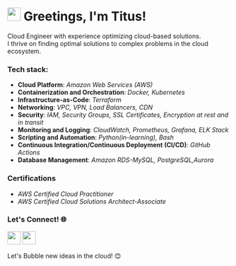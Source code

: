 ### <h1><img src="https://emojis.slackmojis.com/emojis/images/1531849430/4246/blob-sunglasses.gif?1531849430" width="30"/> Greetings, I'm Titus!
 Cloud Engineer with experience optimizing cloud-based solutions.  
 I thrive on finding optimal solutions to complex problems in the cloud ecosystem.
 
### Tech stack: 
- __Cloud Platform__: _Amazon Web Services (AWS)_
- __Containerization and Orchestration__: _Docker, Kubernetes_
- __Infrastructure-as-Code__: _Terraform_
- __Networking__: _VPC, VPN, Load Balancers, CDN_
- __Security__: _IAM, Security Groups, SSL Certificates, Encryption at rest and in transit_
- __Monitoring and Logging__: _CloudWatch, Prometheus, Grafana, ELK Stack_
- __Scripting and Automation__: _Python(in-learning), Bash_
- __Continuous Integration/Continuous Deployment (CI/CD)__: _GitHub Actions_
- __Database Management__: _Amazon RDS-MySQL, PostgreSQL,Aurora_

### Certifications
- _AWS Certified Cloud Practitioner_
- _AWS Certified Cloud Solutions Architect-Associate_
  
### Let's Connect! 🌐
[<img src="https://img.icons8.com/color/48/000000/twitter--v1.png" height="30" width="30">](https://twitter.com/_lesinko)
[<img src="https://img.icons8.com/color/48/000000/linkedin.png" height="30" width="30">](https://www.linkedin.com/in/titus-lesinko/)

Let's Bubble new ideas in the cloud! 😊

